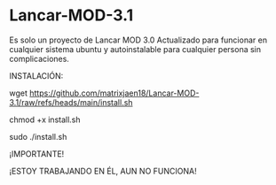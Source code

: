# Lancar-MOD-3.1
Es solo un proyecto de Lancar MOD 3.0 Actualizado para funcionar en cualquier sistema ubuntu y autoinstalable para cualquier persona sin complicaciones.


INSTALACIÓN:

wget https://github.com/matrixjaen18/Lancar-MOD-3.1/raw/refs/heads/main/install.sh

chmod +x install.sh

sudo ./install.sh

¡IMPORTANTE!

¡ESTOY TRABAJANDO EN ÉL, AUN NO FUNCIONA!
